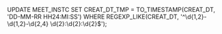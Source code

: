 UPDATE MEET_INSTC
SET CREAT_DT_TMP = TO_TIMESTAMP(CREAT_DT, 'DD-MM-RR HH24:MI:SS')
WHERE REGEXP_LIKE(CREAT_DT, '^\d{1,2}-\d{1,2}-\d{2,4} \d{2}:\d{2}:\d{2}$');

